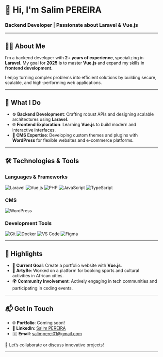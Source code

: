 # 👋 Hi, I'm **Salim PEREIRA**  
### Backend Developer | Passionate about Laravel & Vue.js  

---

## 🧑‍💻 About Me  
I’m a backend developer with **2+ years of experience**, specializing in **Laravel**. My goal for **2025** is to master **Vue.js** and expand my skills in **frontend development**.  

I enjoy turning complex problems into efficient solutions by building secure, scalable, and high-performing web applications.  

---

## 🚀 What I Do  
- ⚙️ **Backend Development**: Crafting robust APIs and designing scalable architectures using **Laravel**.  
- 🌐 **Frontend Exploration**: Learning **Vue.js** to build modern and interactive interfaces.  
- 🌟 **CMS Expertise**: Developing custom themes and plugins with **WordPress** for flexible websites and e-commerce platforms.  

---

## 🛠️ Technologies & Tools  
### **Languages & Frameworks**  
![Laravel](https://img.shields.io/badge/-Laravel-FF2D20?logo=laravel&logoColor=white) ![Vue.js](https://img.shields.io/badge/-Vue.js-4FC08D?logo=vue.js&logoColor=white) ![PHP](https://img.shields.io/badge/-PHP-777BB4?logo=php&logoColor=white) ![JavaScript](https://img.shields.io/badge/-JavaScript-F7DF1E?logo=javascript&logoColor=black) ![TypeScript](https://img.shields.io/badge/-TypeScript-3178C6?logo=typescript&logoColor=white)  

### **CMS**  
![WordPress](https://img.shields.io/badge/-WordPress-21759B?logo=wordpress&logoColor=white)  

### **Development Tools**  
![Git](https://img.shields.io/badge/-Git-F05032?logo=git&logoColor=white) ![Docker](https://img.shields.io/badge/-Docker-2496ED?logo=docker&logoColor=white) ![VS Code](https://img.shields.io/badge/-VS%20Code-007ACC?logo=visual-studio-code&logoColor=white) ![Figma](https://img.shields.io/badge/-Figma-F24E1E?logo=figma&logoColor=white)  

---

## 🌟 Highlights  
- 🎯 **Current Goal**: Create a portfolio website with **Vue.js**.  
- 🚀 **ArtyBe**: Worked on a platform for booking sports and cultural activities in African cities.  
- 🌍 **Community Involvement**: Actively engaging in tech communities and participating in coding events.  

---

## 📬 Get In Touch  
- 🌐 **Portfolio**: Coming soon!  
- 💼 **LinkedIn**: [Salim PEREIRA](https://www.linkedin.com/in/salim-pereira-5009422a2)  
- ✉️ **Email**: [salimperei01@gmail.com](mailto:salimperei01@gmail.com)  

💬 Let’s collaborate or discuss innovative projects!  

---
